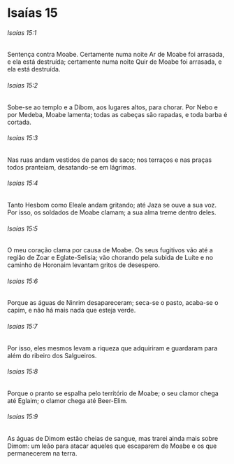# Isaías 15

###### Isaías 15:1

Sentença contra Moabe. Certamente numa noite Ar de Moabe foi arrasada, e ela está destruída; certamente numa noite Quir de Moabe foi arrasada, e ela está destruída.

###### Isaías 15:2

Sobe-se ao templo e a Dibom, aos lugares altos, para chorar. Por Nebo e por Medeba, Moabe lamenta; todas as cabeças são rapadas, e toda barba é cortada.

###### Isaías 15:3

Nas ruas andam vestidos de panos de saco; nos terraços e nas praças todos pranteiam, desatando-se em lágrimas.

###### Isaías 15:4

Tanto Hesbom como Eleale andam gritando; até Jaza se ouve a sua voz. Por isso, os soldados de Moabe clamam; a sua alma treme dentro deles.

###### Isaías 15:5

O meu coração clama por causa de Moabe. Os seus fugitivos vão até a região de Zoar e Eglate-Selisia; vão chorando pela subida de Luíte e no caminho de Horonaim levantam gritos de desespero.

###### Isaías 15:6

Porque as águas de Ninrim desapareceram; seca-se o pasto, acaba-se o capim, e não há mais nada que esteja verde.

###### Isaías 15:7

Por isso, eles mesmos levam a riqueza que adquiriram e guardaram para além do ribeiro dos Salgueiros.

###### Isaías 15:8

Porque o pranto se espalha pelo território de Moabe; o seu clamor chega até Eglaim; o clamor chega até Beer-Elim.

###### Isaías 15:9

As águas de Dimom estão cheias de sangue, mas trarei ainda mais sobre Dimom: um leão para atacar aqueles que escaparem de Moabe e os que permanecerem na terra.

